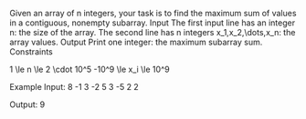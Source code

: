 Given an array of n integers, your task is to find the maximum sum of values in a contiguous, nonempty subarray.
Input
The first input line has an integer n: the size of the array.
The second line has n integers x_1,x_2,\dots,x_n: the array values.
Output
Print one integer: the maximum subarray sum.
Constraints

1 \le n \le 2 \cdot 10^5
-10^9 \le x_i \le 10^9

Example
Input:
8
-1 3 -2 5 3 -5 2 2

Output:
9